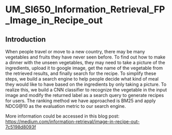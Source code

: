 # UM_SI650_Information_Retrieval_FP_Image_in_Recipe_out

## Introduction
When people travel or move to a new country, there may be many vegetables and fruits
they have never seen before. To find out how to make a dinner with the unseen
vegetables, they may need to take a picture of the ingredients, upload it to google image,
get the name of the vegetable from the retrieved results, and finally search for the
recipe. To simplify these steps, we build a search engine to help people decide what kind
of meal they would like to have based on the ingredients by only taking a picture. To
realize this, we build a CNN classifier to recognize the vegetable in the input image and
modify the returned label as a search query to generate recipes for users. The ranking
method we have approached is BM25 and apply NDCG@10 as the evaluation metric to
our search engine.

More information could be accessed in this blog post: https://medium.com/information-retrieval/image-in-recipe-out-7c5198d8093f
